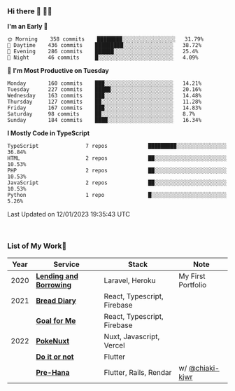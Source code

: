 ### Hi there 👋 🧑‍💻



<!--START_SECTION:waka-->
**I'm an Early 🐤** 

```text
🌞 Morning    358 commits    ████████░░░░░░░░░░░░░░░░░   31.79% 
🌆 Daytime    436 commits    █████████░░░░░░░░░░░░░░░░   38.72% 
🌃 Evening    286 commits    ██████░░░░░░░░░░░░░░░░░░░   25.4% 
🌙 Night      46 commits     █░░░░░░░░░░░░░░░░░░░░░░░░   4.09%

```
📅 **I'm Most Productive on Tuesday** 

```text
Monday       160 commits    ███░░░░░░░░░░░░░░░░░░░░░░   14.21% 
Tuesday      227 commits    █████░░░░░░░░░░░░░░░░░░░░   20.16% 
Wednesday    163 commits    ███░░░░░░░░░░░░░░░░░░░░░░   14.48% 
Thursday     127 commits    ██░░░░░░░░░░░░░░░░░░░░░░░   11.28% 
Friday       167 commits    ███░░░░░░░░░░░░░░░░░░░░░░   14.83% 
Saturday     98 commits     ██░░░░░░░░░░░░░░░░░░░░░░░   8.7% 
Sunday       184 commits    ████░░░░░░░░░░░░░░░░░░░░░   16.34%

```


**I Mostly Code in TypeScript** 

```text
TypeScript               7 repos             █████████░░░░░░░░░░░░░░░░   36.84% 
HTML                     2 repos             ██░░░░░░░░░░░░░░░░░░░░░░░   10.53% 
PHP                      2 repos             ██░░░░░░░░░░░░░░░░░░░░░░░   10.53% 
JavaScript               2 repos             ██░░░░░░░░░░░░░░░░░░░░░░░   10.53% 
Python                   1 repo              █░░░░░░░░░░░░░░░░░░░░░░░░   5.26%

```



 Last Updated on 12/01/2023 19:35:43 UTC
<!--END_SECTION:waka-->


<br />

### List of My Work🚀

| Year | Service | Stack | Note |
|--|--|--|--|
| 2020 | [**Lending and Borrowing**](https://lending-and-borrowing.herokuapp.com/) | Laravel, Heroku | My First Portfolio |
| 2021 | [**Bread Diary**](https://bread-diary-web.web.app/) | React, Typescript, Firebase | |
|  | [**Goal for Me**](https://goal-for-me.web.app/) | React, Typescript, Firebase | |
| 2022 | [**PokeNuxt**](https://pokenuxt.vercel.app/) | Nuxt, Javascript, Vercel | |
|  | [**Do it or not**](https://apps.apple.com/jp/app/do-it-or-not/id1613818865) | Flutter | |
|  | [**Pre-Hana**](https://apps.apple.com/us/app/%E3%83%97%E3%83%AA%E8%8A%B1-%E7%B5%90%E5%A9%9A%E5%BC%8F%E6%BA%96%E5%82%99%E3%81%AB%E7%89%B9%E5%8C%96%E3%81%97%E3%81%9Ftodo%E7%AE%A1%E7%90%86%E3%82%A2%E3%83%97%E3%83%AA/id1639773221) | Flutter, Rails, Rendar | w/ [@chiaki-kjwr](https://github.com/chiaki-kjwr) |